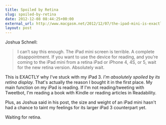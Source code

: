 ```yaml
---
title: Spoiled by Retina
slug: spoiled-by-retina
date: 2012-12-08 08:44:25+00:00
external_url: http://www.macgasm.net/2012/12/07/the-ipad-mini-is-exactly-what-everyone-says-it-is-except-when-it-isnt/
layout: post
---
```


Joshua Schnell:

> I can’t say this enough. The iPad mini screen is terrible. A complete disappointment. If you want to use the device for reading, and you’re coming to the iPad mini from a retina iPad or iPhone 4, 4S, or 5, wait for the new retina version. Absolutely wait.

This is EXACTLY why I've stuck with my iPad 3. _I'm absolutely spoiled by its retina display._ That's actually the reason I bought it in the first place. My main function on my iPad is reading. If I'm not reading/tweeting with Tweetbot, I'm reading a book with Kindle or reading articles in Readability.

Plus, as Joshua said in his post, the size and weight of an iPad mini hasn't had a chance to taint my feelings for its larger iPad 3 counterpart yet.

Waiting for retina.
